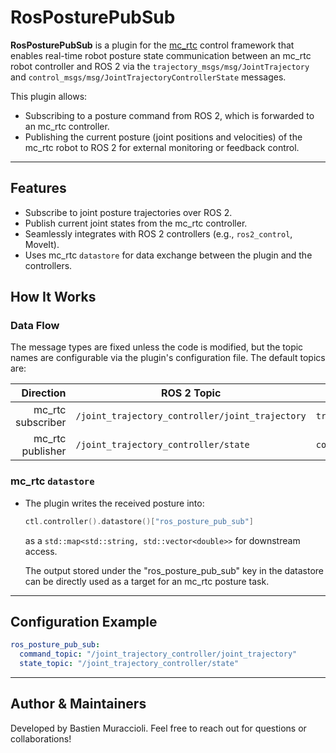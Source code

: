 # RosPosturePubSub

**RosPosturePubSub** is a plugin for the [mc\_rtc](https://jrl-umi3218.github.io/mc_rtc/) control framework that enables real-time robot posture state communication between an mc\_rtc robot controller and ROS 2 via the `trajectory_msgs/msg/JointTrajectory` and `control_msgs/msg/JointTrajectoryControllerState` messages.

This plugin allows:

* Subscribing to a posture command from ROS 2, which is forwarded to an mc\_rtc controller.
* Publishing the current posture (joint positions and velocities) of the mc\_rtc robot to ROS 2 for external monitoring or feedback control.

---

## Features

* Subscribe to joint posture trajectories over ROS 2.
* Publish current joint states from the mc\_rtc controller.
* Seamlessly integrates with ROS 2 controllers (e.g., `ros2_control`, MoveIt).
* Uses mc\_rtc `datastore` for data exchange between the plugin and the controllers.

## How It Works

### Data Flow

The message types are fixed unless the code is modified, but the topic names are configurable via the plugin's configuration file. The default topics are:

|          Direction | ROS 2 Topic                                     | Message Type                                      |
| -----------------: | ----------------------------------------------- | ------------------------------------------------- |
| mc\_rtc subscriber | `/joint_trajectory_controller/joint_trajectory` | `trajectory_msgs/msg/JointTrajectory`             |
|  mc\_rtc publisher | `/joint_trajectory_controller/state`            | `control_msgs/msg/JointTrajectoryControllerState` |

### mc\_rtc `datastore`

* The plugin writes the received posture into:

  ```cpp
  ctl.controller().datastore()["ros_posture_pub_sub"]
  ```

  as a `std::map<std::string, std::vector<double>>` for downstream access.

  The output stored under the "ros\_posture\_pub\_sub" key in the datastore can be directly used as a target for an mc\_rtc posture task.

---

## Configuration Example

```yaml
ros_posture_pub_sub:
  command_topic: "/joint_trajectory_controller/joint_trajectory"
  state_topic: "/joint_trajectory_controller/state"
```

---

## Author & Maintainers

Developed by Bastien Muraccioli. Feel free to reach out for questions or collaborations!
